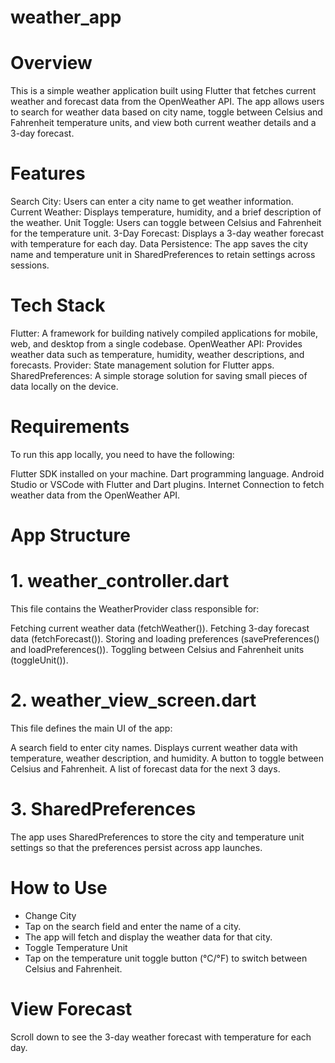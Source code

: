 # weather_app

# Overview
This is a simple weather application built using Flutter that fetches current weather and forecast data from the OpenWeather API. The app allows users to search for weather data based on city name, toggle between Celsius and Fahrenheit temperature units, and view both current weather details and a 3-day forecast.

# Features
Search City: Users can enter a city name to get weather information.
Current Weather: Displays temperature, humidity, and a brief description of the weather.
Unit Toggle: Users can toggle between Celsius and Fahrenheit for the temperature unit.
3-Day Forecast: Displays a 3-day weather forecast with temperature for each day.
Data Persistence: The app saves the city name and temperature unit in SharedPreferences to retain settings across sessions.

# Tech Stack
Flutter: A framework for building natively compiled applications for mobile, web, and desktop from a single codebase.
OpenWeather API: Provides weather data such as temperature, humidity, weather descriptions, and forecasts.
Provider: State management solution for Flutter apps.
SharedPreferences: A simple storage solution for saving small pieces of data locally on the device.

# Requirements
To run this app locally, you need to have the following:

Flutter SDK installed on your machine.
Dart programming language.
Android Studio or VSCode with Flutter and Dart plugins.
Internet Connection to fetch weather data from the OpenWeather API.

# App Structure
# 1. weather_controller.dart
This file contains the WeatherProvider class responsible for:

Fetching current weather data (fetchWeather()).
Fetching 3-day forecast data (fetchForecast()).
Storing and loading preferences (savePreferences() and loadPreferences()).
Toggling between Celsius and Fahrenheit units (toggleUnit()).
# 2. weather_view_screen.dart
This file defines the main UI of the app:

A search field to enter city names.
Displays current weather data with temperature, weather description, and humidity.
A button to toggle between Celsius and Fahrenheit.
A list of forecast data for the next 3 days.
# 3. SharedPreferences
The app uses SharedPreferences to store the city and temperature unit settings so that the preferences persist across app launches.

# How to Use
- Change City
- Tap on the search field and enter the name of a city.
- The app will fetch and display the weather data for that city.
- Toggle Temperature Unit
- Tap on the temperature unit toggle button (°C/°F) to switch between Celsius and Fahrenheit.
# View Forecast
Scroll down to see the 3-day weather forecast with temperature for each day.